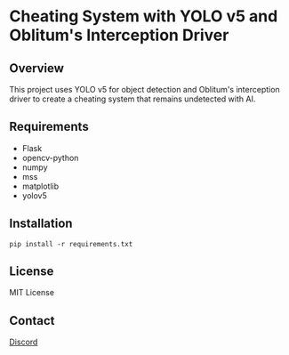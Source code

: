  # Cheating System with YOLO v5 and Oblitum's Interception Driver

## Overview
This project uses YOLO v5 for object detection and Oblitum's interception driver to create a cheating system that remains undetected with AI.

## Requirements
* Flask
* opencv-python
* numpy
* mss
* matplotlib
* yolov5

## Installation
`pip install -r requirements.txt`

## License
MIT License

## Contact
[Discord](https://discord.gg/4J7D8KBreH)
